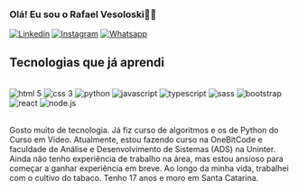 ### Olá! Eu sou o Rafael Vesoloski✌🏻

[![Linkedin](https://img.shields.io/badge/LinkedIn-0077B5?style=for-the-badge&logo=linkedin&logoColor=white
)](www.linkedin.com/in/rafaelvesoloski)
[![Instagram](https://img.shields.io/badge/Instagram-E4405F?style=for-the-badge&logo=instagram&logoColor=white
)](https://instagram.com/rafael_vsk?igshid=OGQ5ZDc2ODk2ZA%3D%3D&utm_source=qr)
[![Whatsapp](https://img.shields.io/badge/WhatsApp-25D366?style=for-the-badge&logo=whatsapp&logoColor=white
)](https://wa.me/5547999263733)



## Tecnologias que já aprendi

<div style="display: inline_block"><br/>
    <img olign="center" alt="html 5" src="https://img.shields.io/badge/HTML5-E34F26?style=for-the-badge&logo=html5&logoColor=white" />
    <img olign="center" alt="css 3" src="https://img.shields.io/badge/CSS3-1572B6?style=for-the-badge&logo=css3&logoColor=white" />
    <img olign="center" alt="python" src="https://img.shields.io/badge/Python-14354C?style=for-the-badge&logo=python&logoColor=white" />
    <img olign="center" alt="javascript" src="https://img.shields.io/badge/JavaScript-323330?style=for-the-badge&logo=javascript&logoColor=F7DF1E" />
    <img olign="center" alt="typescript" src="	https://img.shields.io/badge/TypeScript-007ACC?style=for-the-badge&logo=typescript&logoColor=white" />
    <img olign="center" alt="sass" src="https://img.shields.io/badge/Sass-CC6699?style=for-the-badge&logo=sass&logoColor=white" />
    <img olign="center" alt="bootstrap" src="https://img.shields.io/badge/Bootstrap-563D7C?style=for-the-badge&logo=bootstrap&logoColor=white" />
    <img olign="center" alt="react" src="https://img.shields.io/badge/React-20232A?style=for-the-badge&logo=react&logoColor=61DAFB" />
    <img olign="center" alt="node.js" src="https://img.shields.io/badge/Node.js-43853D?style=for-the-badge&logo=node.js&logoColor=white" />
</div><br/>

Gosto muito de tecnologia. Já fiz curso de algoritmos e os de Python do Curso em Vídeo. Atualmente, estou fazendo curso na OneBitCode e faculdade de Análise e Desenvolvimento de Sistemas (ADS) na Uninter.<br/> Ainda não tenho experiência de trabalho na área, mas estou ansioso para começar a ganhar experiência em breve. Ao longo da minha vida, trabalhei com o cultivo do tabaco. Tenho 17 anos e moro em Santa Catarina.

